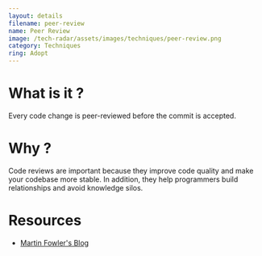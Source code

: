 ```yaml
---
layout: details
filename: peer-review
name: Peer Review
image: /tech-radar/assets/images/techniques/peer-review.png 
category: Techniques
ring: Adopt
---
```


# What is it ?
Every code change is peer-reviewed before the commit is accepted.

# Why ?
Code reviews are important because they improve code quality and make your codebase more stable. In addition, they help programmers build relationships and avoid knowledge silos.

# Resources
- [Martin Fowler's Blog](https://martinfowler.com/articles/branching-patterns.html#reviewed-commits)

